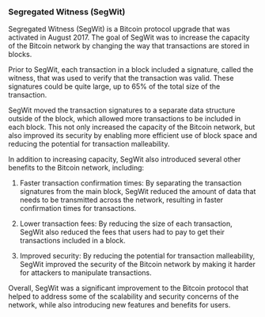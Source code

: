 ### Segregated Witness (SegWit)

Segregated Witness (SegWit) is a Bitcoin protocol upgrade that was activated in August 2017. The goal of SegWit was to increase the capacity of the Bitcoin network by changing the way that transactions are stored in blocks.

Prior to SegWit, each transaction in a block included a signature, called the witness, that was used to verify that the transaction was valid. These signatures could be quite large, up to 65% of the total size of the transaction.

SegWit moved the transaction signatures to a separate data structure outside of the block, which allowed more transactions to be included in each block. This not only increased the capacity of the Bitcoin network, but also improved its security by enabling more efficient use of block space and reducing the potential for transaction malleability.

In addition to increasing capacity, SegWit also introduced several other benefits to the Bitcoin network, including:

1. Faster transaction confirmation times: By separating the transaction signatures from the main block, SegWit reduced the amount of data that needs to be transmitted across the network, resulting in faster confirmation times for transactions.

2. Lower transaction fees: By reducing the size of each transaction, SegWit also reduced the fees that users had to pay to get their transactions included in a block.

3. Improved security: By reducing the potential for transaction malleability, SegWit improved the security of the Bitcoin network by making it harder for attackers to manipulate transactions.

Overall, SegWit was a significant improvement to the Bitcoin protocol that helped to address some of the scalability and security concerns of the network, while also introducing new features and benefits for users.
